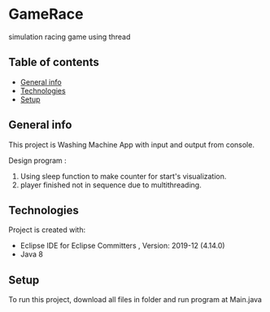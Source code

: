 # GameRace

simulation racing game using thread

## Table of contents
* [General info](#general-info)
* [Technologies](#technologies)
* [Setup](#setup)

## General info
This project is Washing Machine App with input and output from console.

Design program :
1. Using sleep function to make counter for start's visualization.
2. player finished not in sequence due to multithreading.
	
## Technologies
Project is created with:
* Eclipse IDE for Eclipse Committers , Version: 2019-12 (4.14.0)
* Java 8
	
## Setup
To run this project, download all files in folder and run program at Main.java



